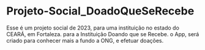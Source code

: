 # Projeto-Social_DoadoQueSeRecebe
Esse é um projeto social de 2023, para uma instituição no estado do CEARÁ, em Fortaleza. para a Instituição Doando que se Recebe. o App, será criado para conhecer mais a fundo a ONG, e efetuar doações.
